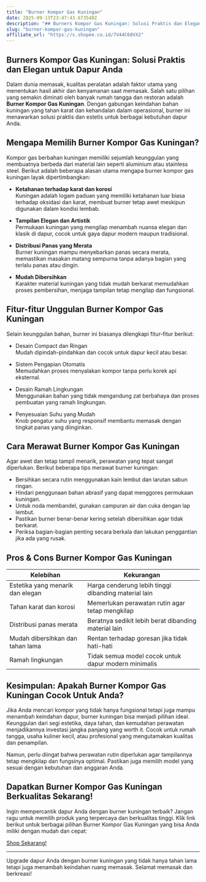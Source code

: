 ```yaml
---
title: "Burner Kompor Gas Kuningan"
date: 2025-09-13T23:47:43.873548Z
description: "## Burners Kompor Gas Kuningan: Solusi Praktis dan Elegan untuk Dapur Anda..."
slug: "burner-kompor-gas-kuningan"
affiliate_url: "https://s.shopee.co.id/7V44C68VX2"
---
```

## Burners Kompor Gas Kuningan: Solusi Praktis dan Elegan untuk Dapur Anda

Dalam dunia memasak, kualitas peralatan adalah faktor utama yang menentukan hasil akhir dan kenyamanan saat memasak. Salah satu pilihan yang semakin diminati oleh banyak rumah tangga dan restoran adalah **Burner Kompor Gas Kuningan**. Dengan gabungan keindahan bahan kuningan yang tahan karat dan kehandalan dalam operasional, burner ini menawarkan solusi praktis dan estetis untuk berbagai kebutuhan dapur Anda.

## Mengapa Memilih Burner Kompor Gas Kuningan?

Kompor gas berbahan kuningan memiliki sejumlah keunggulan yang membuatnya berbeda dari material lain seperti aluminium atau stainless steel. Berikut adalah beberapa alasan utama mengapa burner kompor gas kuningan layak dipertimbangkan:

- **Ketahanan terhadap karat dan korosi**  
  Kuningan adalah logam paduan yang memiliki ketahanan luar biasa terhadap oksidasi dan karat, membuat burner tetap awet meskipun digunakan dalam kondisi lembab.

- **Tampilan Elegan dan Artistik**  
  Permukaan kuningan yang mengilap menambah nuansa elegan dan klasik di dapur, cocok untuk gaya dapur modern maupun tradisional.

- **Distribusi Panas yang Merata**  
  Burner kuningan mampu menyebarkan panas secara merata, memastikan masakan matang sempurna tanpa adanya bagian yang terlalu panas atau dingin.

- **Mudah Dibersihkan**  
  Karakter material kuningan yang tidak mudah berkarat memudahkan proses pembersihan, menjaga tampilan tetap mengilap dan fungsional.

## Fitur-fitur Unggulan Burner Kompor Gas Kuningan

Selain keunggulan bahan, burner ini biasanya dilengkapi fitur-fitur berikut:

- Desain Compact dan Ringan  
  Mudah dipindah-pindahkan dan cocok untuk dapur kecil atau besar.

- Sistem Pengapian Otomatis  
  Memudahkan proses menyalakan kompor tanpa perlu korek api eksternal.

- Desain Ramah Lingkungan  
  Menggunakan bahan yang tidak mengandung zat berbahaya dan proses pembuatan yang ramah lingkungan.

- Penyesuaian Suhu yang Mudah  
  Knob pengatur suhu yang responsif membantu memasak dengan tingkat panas yang diinginkan.

## Cara Merawat Burner Kompor Gas Kuningan

Agar awet dan tetap tampil menarik, perawatan yang tepat sangat diperlukan. Berikut beberapa tips merawat burner kuningan:

- Bersihkan secara rutin menggunakan kain lembut dan larutan sabun ringan.  
- Hindari penggunaan bahan abrasif yang dapat menggores permukaan kuningan.  
- Untuk noda membandel, gunakan campuran air dan cuka dengan lap lembut.  
- Pastikan burner benar-benar kering setelah dibersihkan agar tidak berkarat.  
- Periksa bagian-bagian penting secara berkala dan lakukan penggantian jika ada yang rusak.

## Pros & Cons Burner Kompor Gas Kuningan

| Kelebihan | Kekurangan |
| --- | --- |
| Estetika yang menarik dan elegan | Harga cenderung lebih tinggi dibanding material lain |
| Tahan karat dan korosi | Memerlukan perawatan rutin agar tetap mengkilap |
| Distribusi panas merata | Beratnya sedikit lebih berat dibanding material lain |
| Mudah dibersihkan dan tahan lama | Rentan terhadap goresan jika tidak hati-hati |
| Ramah lingkungan | Tidak semua model cocok untuk dapur modern minimalis |

## Kesimpulan: Apakah Burner Kompor Gas Kuningan Cocok Untuk Anda?

Jika Anda mencari kompor yang tidak hanya fungsional tetapi juga mampu menambah keindahan dapur, burner kuningan bisa menjadi pilihan ideal. Keunggulan dari segi estetika, daya tahan, dan kemudahan perawatan menjadikannya investasi jangka panjang yang worth it. Cocok untuk rumah tangga, usaha kuliner kecil, atau profesional yang mengutamakan kualitas dan penampilan.

Namun, perlu diingat bahwa perawatan rutin diperlukan agar tampilannya tetap mengkilap dan fungsinya optimal. Pastikan juga memilih model yang sesuai dengan kebutuhan dan anggaran Anda.

## Dapatkan Burner Kompor Gas Kuningan Berkualitas Sekarang!

Ingin mempercantik dapur Anda dengan burner kuningan terbaik? Jangan ragu untuk memilih produk yang terpercaya dan berkualitas tinggi. Klik link berikut untuk berbagai pilihan Burner Kompor Gas Kuningan yang bisa Anda miliki dengan mudah dan cepat:  

[Shop Sekarang!](https://s.shopee.co.id/7V44C68VX2)

---

Upgrade dapur Anda dengan burner kuningan yang tidak hanya tahan lama tetapi juga menambah keindahan ruang memasak. Selamat memasak dan berkreasi!